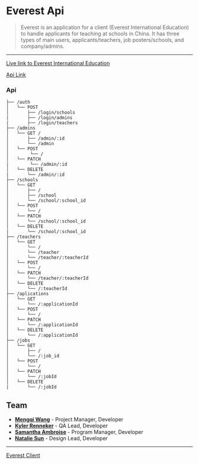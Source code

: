 # Everest Api


> Everest is an application for a client (Everest International Education) to handle applicants for teaching at schools in China. It has three types of main users, applicants/teachers, job posters/schools, and company/admins.

---

[Live link to Everest International Education](https://everest.wmq516.now.sh/)

[Api Link](https://enigmatic-shelf-57504.herokuapp.com/api)

### Api
```
├── /auth
│   └── POST
│       ├── /login/schools
|       ├── /login/admins
|       ├── /login/teachers
├── /admins
│   └── GET /
│       ├── /admin/:id
│       └── /admin
│   └── POST
│        └── /
│   └── PATCH
|        └── /admin/:id
│   └── DELETE
|       └── /admin/:id
├── /schools
│   └── GET
│       ├── /
│       ├── /school
│       └── /school/:school_id
│   └── POST
│       └── /
│   └── PATCH
│       └── /school/:school_id
│   └── DELETE
|       └── /school/:school_id
├── /teachers
│   └── GET
│       └── /
│       └── /teacher
│       └── /teacher/:teacherId
│   └── POST
│       └── /
│   └── PATCH
│       └── /teacher/:teacherId
│   └── DELETE
│       └── /:teacherId
├── /aplications
│   └── GET
│       └── /:applicationId
│   └── POST
│       └── /
│   └── PATCH
│       └── /:applicationId
│   └── DELETE
│       └── /:applicationId
├── /jobs
│   └── GET
│       ├── /
│       └── /:job_id
│   └── POST
│       └── /
│   └── PATCH
│       └── /:jobId
│   └── DELETE
|       └── /:jobId

```

## Team

- **[Mengqi Wang](https://github.com/Mengqi89)** - Project Manager, Developer
- **[Kyler Renneker](https://github.com/kylerRenneker)** - QA Lead, Developer
- **[Samantha Ambroise](https://github.com/sam-ilki)** - Program Manager, Developer
- **[Natalie Sun](https://github.com/nataliesun)** - Design Lead, Developer
---

[Everest Client](https://github.com/Mengqi89/everest-client)
